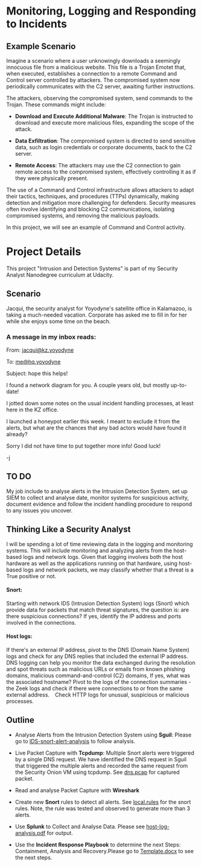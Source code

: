# Monitoring, Logging and Responding to Incidents

## Example Scenario

Imagine a scenario where a user unknowingly downloads a seemingly innocuous file from a malicious website. This file is a Trojan Emotet that, when executed, establishes a connection to a remote Command and Control server controlled by attackers. The compromised system now periodically communicates with the C2 server, awaiting further instructions.

The attackers, observing the compromised system, send commands to the Trojan. These commands might include:

- **Download and Execute Additional Malware**: The Trojan is instructed to download and execute more malicious files, expanding the scope of the attack.

- **Data Exfiltration**: The compromised system is directed to send sensitive data, such as login credentials or corporate documents, back to the C2 server.

- **Remote Access**: The attackers may use the C2 connection to gain remote access to the compromised system, effectively controlling it as if they were physically present.

The use of a Command and Control infrastructure allows attackers to adapt their tactics, techniques, and procedures (TTPs) dynamically, making detection and mitigation more challenging for defenders. Security measures often involve identifying and blocking C2 communications, isolating compromised systems, and removing the malicious payloads.

In this project, we will see an example of Command and Control activity.

# Project Details
This project "Intrusion and Detection Systems" is part of my Security Analyst Nanodegree curriculum at Udacity.
## Scenario

Jacqui, the security analyst for Yoyodyne's satellite office in Kalamazoo, is taking a much-needed vacation. Corporate has asked me to fill in for her while she enjoys some time on the beach.

### A message in my inbox reads:

From: jacqui@kz.yoyodyne

To: me@hq.yoyodyne

Subject: hope this helps!

I found a network diagram for you. A couple years old, but mostly up-to-date!

I jotted down some notes on the usual incident handling processes, at least here in the KZ office.

I launched a honeypot earlier this week. I meant to exclude it from the alerts, but what are the chances that any bad actors would have found it already?

Sorry I did not have time to put together more info! Good luck!

-j

## TO DO
My job include to analyse alerts in the Intrusion Detection System, set up SIEM to collect and analyse date, monitor systems for suspicious activity, document evidence and follow the incident handling procedure to respond to any issues you uncover.

## Thinking Like a Security Analyst

I will be spending a lot of time reviewing data in the logging and monitoring systems. This will include
monitoring and analyzing alerts from the host-based logs and network logs. Given that logging involves
both the host hardware as well as the applications running on that hardware, using host-based logs and
network packets, we may classify whether that a threat is a True positive or not.
 
#### Snort:

Starting with network IDS (Intrusion Detection System) logs (Snort) which provide data for packets
that match threat signatures, the question is: are there suspicious connections? If yes, identify the
IP address and ports involved in the connections.
 
#### Host logs: 

If there's an external IP address, pivot to the DNS (Domain Name System) logs and check for any
DNS replies that included the external IP address. DNS logging can help you monitor the data
exchanged during the resolution and spot threats such as malicious URLs or emails from known
phishing domains, malicious command-and-control (C2) domains, If yes, what was the associated
hostname? Pivot to the logs of the connection summaries - the Zeek logs and check if there were connections
to or from the same external address.
  Check HTTP logs for unusual, suspicious or malicious processes.
  

## Outline

- Analyse Alerts from the Intrusion Detection System using **Sguil**: Please go to [IDS-snort-alert-analysis](https://github.com/Marvykalu/udacity-security-analyst-nanodegree/blob/main/monitoring-logging-and-responding-to-incidents/IDS-snort-alert-analysis.pdf) to follow analysis.

- Live Packet Capture with **Tcpdump**: Multiple Snort alerts were triggered by a single DNS request. We have identified the DNS request in Sguil that triggered the multiple alerts and recorded the same request from the Security Onion VM using tcpdump. See [dns.pcap](https://github.com/Marvykalu/udacity-security-analyst-nanodegree/blob/main/monitoring-logging-and-responding-to-incidents/dns.pcap) for captured packet. 


- Read and analyse Packet Capture with **Wireshark**

- Create new **Snort** rules to detect all alerts. See [local.rules](https://github.com/Marvykalu/udacity-security-analyst-nanodegree/blob/main/monitoring-logging-and-responding-to-incidents/local.rules) for the snort rules. Note, the rule was tested and observed to generate more than 3 alerts.

- Use **Splunk** to Collect and Analyse Data. Please see [host-log-analysis.pdf](https://github.com/Marvykalu/udacity-security-analyst-nanodegree/blob/main/monitoring-logging-and-responding-to-incidents/host-log-analysis.pdf) for output.

- Use the **Incident Response Playbook** to determine the next Steps: Containment, Analysis and Recovery.Please go to [Template.docx](https://github.com/Marvykalu/udacity-security-analyst-nanodegree/blob/main/monitoring-logging-and-responding-to-incidents/Ticket.docx) to see the next steps.
